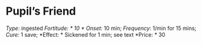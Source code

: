﻿---
name: Pupil’s Friend
type: ingested
fortitude: 10
onset: 10 min
frequency: 1/min for 15 mins
effect:
  "Sickened for 1 min; see text"
cure: 1 save
price: 30
---

# Pupil’s Friend
 *Type:* ingested
*Fortitude: * 10 * Onset:* 10 min;  *Frequency*: 1/min for 15 mins;  *Cure:* 1 save; 
*Effect: * Sickened for 1 min; see text
*Price: * 30
